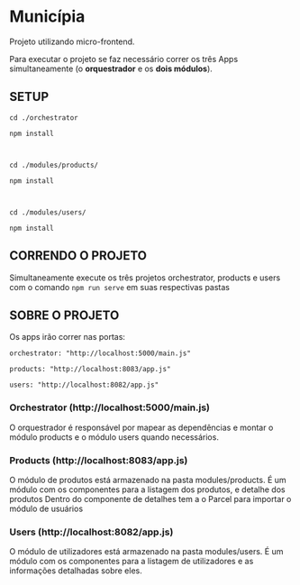 # Municípia

Projeto utilizando micro-frontend.

Para executar o projeto se faz necessário correr os três Apps simultaneamente (o **orquestrador** e os **dois módulos**).

    
## SETUP

    cd ./orchestrator
    
    npm install
    


    cd ./modules/products/
    
    npm install
    


    cd ./modules/users/
    
    npm install



## CORRENDO O PROJETO

Simultaneamente execute os três projetos orchestrator, products e users com o comando `` npm run serve `` em suas respectivas pastas



## SOBRE O PROJETO

Os apps irão correr nas portas: 

    orchestrator: "http://localhost:5000/main.js"
    
    products: "http://localhost:8083/app.js"
    
    users: "http://localhost:8082/app.js"

### Orchestrator (http://localhost:5000/main.js)

O orquestrador é responsável por mapear as dependências e montar o módulo products e o módulo users quando necessários.

### Products (http://localhost:8083/app.js)
    
O módulo de produtos está armazenado na pasta modules/products. 
É um módulo com os componentes para a listagem dos produtos, e detalhe dos produtos
Dentro do componente de detalhes tem a o Parcel para importar o módulo de usuários
    
### Users (http://localhost:8082/app.js)

O módulo de utilizadores está armazenado na pasta modules/users.
É um módulo com os componentes para a listagem de utilizadores e as informações detalhadas sobre eles.
